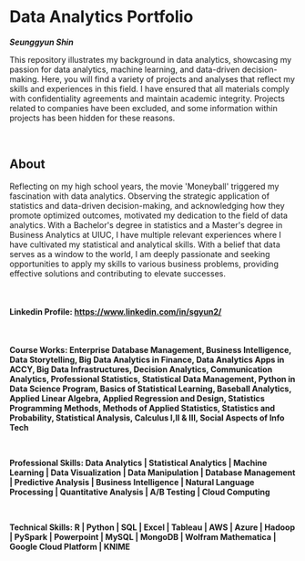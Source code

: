 # Data Analytics Portfolio
***Seunggyun Shin***

This repository illustrates my background in data analytics, showcasing my passion for data analytics, machine learning, and data-driven decision-making. Here, you will find a variety of projects and analyses that reflect my skills and experiences in this field. I have ensured that all materials comply with confidentiality agreements and maintain academic integrity. Projects related to companies have been excluded, and some information within projects has been hidden for these reasons.

&emsp;
&emsp;

## About

Reflecting on my high school years, the movie 'Moneyball' triggered my fascination with data analytics. Observing the strategic application of statistics and data-driven decision-making, and acknowledging how they promote optimized outcomes, motivated my dedication to the field of data analytics. With a Bachelor's degree in statistics and a Master's degree in Business Analytics at UIUC, I have multiple relevant experiences where I have cultivated my statistical and analytical skills. With a belief that data serves as a window to the world, I am deeply passionate and seeking opportunities to apply my skills to various business problems, providing effective solutions and contributing to elevate successes.

&emsp;

#### Linkedin Profile: https://www.linkedin.com/in/sgyun2/

&emsp;

**Course Works: Enterprise Database Management, Business Intelligence, Data Storytelling, Big Data Analytics in Finance, Data Analytics Apps in ACCY, Big Data Infrastructures, Decision Analytics, Communication Analytics, Professional Statistics, Statistical Data Management, Python in Data Science Program, Basics of Statistical Learning, Baseball Analytics, Applied Linear Algebra, Applied Regression and Design, Statistics Programming Methods, Methods of Applied Statistics, Statistics and Probability, Statistical Analysis, Calculus I,II & III, Social Aspects of Info Tech**

&emsp;
&emsp;

**Professional Skills:
Data Analytics | Statistical Analytics | Machine Learning | Data Visualization | Data Manipulation | Database Management | Predictive Analysis | Business Intelligence | Natural Language Processing | Quantitative Analysis | 
A/B Testing | Cloud Computing**

&emsp;
&emsp; 
 
**Technical Skills:
R | Python | SQL | Excel | Tableau | AWS | Azure | Hadoop | PySpark | Powerpoint | MySQL | MongoDB | Wolfram Mathematica | Google Cloud Platform | KNIME** 
  
